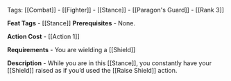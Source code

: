 Tags: [[Combat]] - [[Fighter]] - [[Stance]] - [[Paragon's Guard]] - [[Rank 3]]

**Feat Tags** - [[Stance]]
**Prerequisites** - None.

**Action Cost** - [[Action 1]]

**Requirements** - You are wielding a [[Shield]]

**Description** -  While you are in this [[Stance]], you constantly have your [[Shield]] raised as if you’d used the [[Raise Shield]] action.